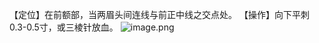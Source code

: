 【定位】在前额部，当两眉头间连线与前正中线之交点处。 
【操作】向下平刺0.3-0.5寸，或三棱针放血。
![image.png](https://picgo18719498306.oss-cn-guangzhou.aliyuncs.com/20250424005955068.png)
